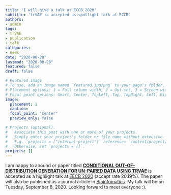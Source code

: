 ```yaml
---
title: 'I will give a talk at ECCB 2020'
subtitle: 'trVAE is accepted as spotlight talk at ECCB'
authors:
- admin
tags:
- trVAE
- publication
- talk
categories:
- news
date: "2020-08-28"
lastmod: "2020-08-28"
featured: false
draft: false

# Featured image
# To use, add an image named `featured.jpg/png` to your page's folder.
# Placement options: 1 = Full column width, 2 = Out-set, 3 = Screen-width
# Focal point options: Smart, Center, TopLeft, Top, TopRight, Left, Right, BottomLeft, Bottom, BottomRight
image:
  placement: 1
  caption: 
  focal_point: "Center"
  preview_only: false

# Projects (optional).
#   Associate this post with one or more of your projects.
#   Simply enter your project's folder or file name without extension.
#   E.g. `projects = ["internal-project"]` references `content/project/deep-learning/index.md`.
#   Otherwise, set `projects = []`.
projects: []
---
```


I am happy to anound or paper titled [**CONDITIONAL OUT-OF-DISTRIBUTION GENERATION FOR UN-PAIRED DATA USING TRVAE**](https://github.com/theislab/trVAE) is accepted
as a highlight talk at [EECB 2020](https://eccb2020.info/) (accept rate 20.19%). The paper will also be
published as a journal article in [Bioinfomatics](https://academic.oup.com/bioinformatics). My talk will be on Tuesday, September 8, 2020.
Looking forward to meet everyone :).
